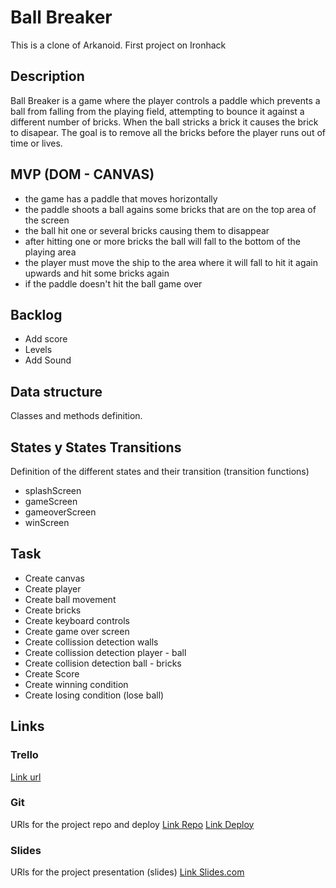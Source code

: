 # Ball Breaker
This is a clone of Arkanoid. First project on Ironhack

## Description
Ball Breaker is a game where the player controls a paddle which prevents a ball from falling from the playing field, attempting to bounce it against a different number of bricks. When the ball stricks a brick it causes the brick to disapear. The goal is to remove all the bricks before the player runs out of time or lives.

## MVP (DOM - CANVAS)
- the game has a paddle that moves horizontally
- the paddle shoots a ball agains some bricks that are on the top area of the screen
- the ball hit one or several bricks causing them to disappear
- after hitting one or more bricks the ball will fall to the bottom of the playing area 
- the player must move the ship to the area where it will fall to hit it again upwards and hit some bricks again
- if the paddle doesn't hit the ball game over


## Backlog
- Add score
- Levels
- Add Sound

## Data structure
Classes and methods definition.


## States y States Transitions
Definition of the different states and their transition (transition functions)

- splashScreen
- gameScreen
- gameoverScreen
- winScreen


## Task
- Create canvas
- Create player
- Create ball movement
- Create bricks
- Create keyboard controls
- Create game over screen
- Create collission detection walls
- Create collission detection player - ball
- Create collision detection ball - bricks
- Create Score
- Create winning condition
- Create losing condition (lose ball)

## Links


### Trello
[Link url](https://trello.com/invite/b/I3ntr0eL/86e1fb5630436f77e103d42f331c91e8/ball-breaker)


### Git
URls for the project repo and deploy
[Link Repo](https://github.com/JJexcelsior/Ball-Breaker.git)
[Link Deploy](https://jjexcelsior.github.io/Ball-Breaker/)


### Slides
URls for the project presentation (slides)
[Link Slides.com](https://docs.google.com/presentation/d/11E7AuJKYQdGn1fTW3dosZH2tb6XI8KCCEdJilSDb5Po/edit?usp=sharing)
